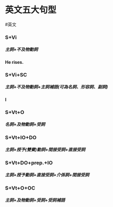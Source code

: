 # 英文五大句型
#英文 

### S+Vi
##### 主詞+不及物動詞
#### He rises.

### S+Vi+SC
##### 主詞+不及物動詞+主詞補語(可為名詞、形容詞、副詞)
#### I 

### S+Vt+O
##### 名詞+及物動詞+受詞

### S+Vt+IO+DO
##### 主詞+授予(雙賓)動詞+間接受詞+直接受詞
### S+Vt+DO+prep.+IO
##### 主詞+授予動詞+直接受詞+介係詞+間接受詞

### S+Vt+O+OC
##### 主詞+及物動詞+受詞+受詞補語
